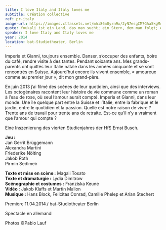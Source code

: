 ```yaml
---
title: I love Italy and Italy loves me
subtitle: Création collective
ref: pr-italy
image-url: https://images.ctfassets.net/mhi86m0yrn9x/2yN7esgCM7GAaSkgMmW2pa/af102f08d57261e69344850973979d4f/italy.jpg
quote: Youkali ist ein Land, das man sucht; ein Stern, dem man folgt; ein Traum.
speaker: I love Italy and Italy loves me
year: 2014
location: bat-Studiotheater, Berlin
---
```


Imperia et Gianni, toujours ensemble. Danser, s’occuper des enfants, boire du café, rendre visite à des tantes. Pendant soixante ans. 
Mes grands-parents ont quittés leur Italie natale dans les années cinquante et se sont rencontrés en Suisse. Aujourd’hui encore ils vivent ensemble, « amoureux comme au premier jour », dit mon grand-père. 

En juin 2013 j’ai filmé des scènes de leur quotidien, ainsi que des interviews. Les octogénaires racontent leur histoire de vie commune comme un roman à l’eau de rose, où seul l’amour aurait compté. Imperia et Gianni, dans leur monde. Une île quelque part entre la Suisse et l’Italie, entre la fabrique et le jardin, entre le quotidien et la passion. Quelle est notre raison de vivre ? Trente ans de travail pour trente ans de retraite. Est-ce qu’il n’y a vraiment que l’amour qui compte ?


Eine Inszenierung des vierten Studienjahres der HfS Ernst Busch.

**Jeu :**  
Jan Gerrit Brüggemann  
Alexandra Martini  
Friederike Nölting  
Jakob Roth  
Pirmin Sedlmeir  

**Texte et mise en scène :** Magali Tosato  
**Texte et dramaturgie :** Lydia Dimitrow  
**Scénographie et costumes :** Franziska Keune  
**Vidéo :** Jakob Klaffs et Martin Mallon  
**Musique :** Hans Block, Felicitas Conrad, Camille Phelep et Arian Stechert  

Première 11.04.2014./ bat-Studiotheater Berlin

Spectacle en allemand

Photos ©Pablo Lauf
